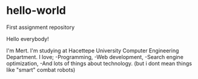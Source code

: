 # hello-world
First assignment repository

Hello everybody!

I'm Mert. I'm studying at Hacettepe University Computer Engineering Department. I love;
-Programming,
-Web development, 
-Search engine optimization,
-And lots of things about technology. (but i dont mean things like "smart" combat robots)
